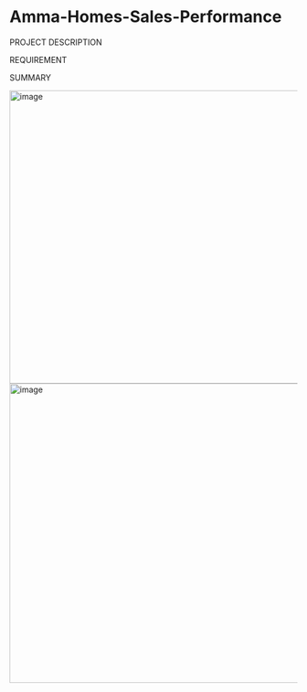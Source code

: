 # Amma-Homes-Sales-Performance

PROJECT DESCRIPTION

REQUIREMENT


SUMMARY



<img width="513" alt="image" src="https://github.com/Adebisiokegbemi/Amma-Homes-Sales-Performance/assets/91023196/9b670839-2c74-4c3b-800c-8eb3657f2365">


<img width="524" alt="image" src="https://github.com/Adebisiokegbemi/Amma-Homes-Sales-Performance/assets/91023196/5adeb22e-42ef-4356-ab45-1e1bec391989">
